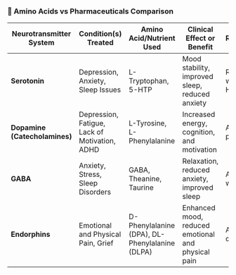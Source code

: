 ### 🧠 Amino Acids vs Pharmaceuticals Comparison

| **Neurotransmitter System**   | **Condition(s) Treated**                                  | **Amino Acid/Nutrient Used**                     | **Clinical Effect or Benefit**                               | **Risks/Notes/Contraindications**                                                         | **Pharmaceutical Alternative**        |
|-------------------------------|------------------------------------------------------------|--------------------------------------------------|--------------------------------------------------------------|-------------------------------------------------------------------------------------------|--------------------------------------|
| **Serotonin**                 | Depression, Anxiety, Sleep Issues                          | L-Tryptophan, 5-HTP                              | Mood stability, improved sleep, reduced anxiety              | Risk of serotonin syndrome with SSRIs, nausea with 5-HTP, avoid in liver cirrhosis        | SSRIs (e.g., Lexapro)                |
| **Dopamine (Catecholamines)** | Depression, Fatigue, Lack of Motivation, ADHD             | L-Tyrosine, L-Phenylalanine                      | Increased energy, cognition, and motivation                  | Avoid in mania, high blood pressure, and Graves' disease                                  | Ritalin, Adderall, Wellbutrin        |
| **GABA**                      | Anxiety, Stress, Sleep Disorders                            | GABA, Theanine, Taurine                          | Relaxation, reduced anxiety, improved sleep                  | Avoid in hypotension, caution with doses >500 mg                                         | Benzodiazepines (e.g., Xanax, Valium) |
| **Endorphins**                | Emotional and Physical Pain, Grief                         | D-Phenylalanine (DPA), DL-Phenylalanine (DLPA)   | Enhanced mood, reduced emotional and physical pain           | Avoid DLPA in melanoma; use during daytime                                                | Opiates (e.g., morphine)             |
